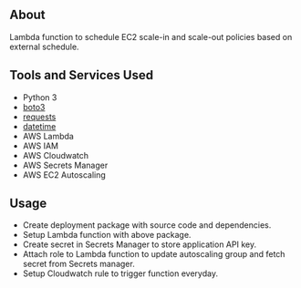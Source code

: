 ## About
Lambda function to schedule EC2 scale-in and scale-out policies based on external schedule.

## Tools and Services Used
- Python 3
- [boto3](https://github.com/boto/boto3)
- [requests](https://docs.python-requests.org/en/latest/)
- [datetime](https://docs.python.org/3/library/datetime.html)
- AWS Lambda
- AWS IAM
- AWS Cloudwatch
- AWS Secrets Manager
- AWS EC2 Autoscaling

## Usage
- Create deployment package with source code and dependencies. 
- Setup Lambda function with above package.
- Create secret in Secrets Manager to store application API key.
- Attach role to Lambda function to update autoscaling group and fetch secret from Secrets manager.
- Setup Cloudwatch rule to trigger function everyday.
